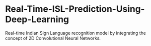 # Real-Time-ISL-Prediction-Using-Deep-Learning
Real-time Indian Sign Language recognition model by integrating the concept of 2D Convolutional Neural Networks.
